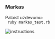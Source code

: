 ### Markas
Palaist uzdevumu:  
``` ruby markas_test.rb```

<img src="instructions.gif" alt="instructions">